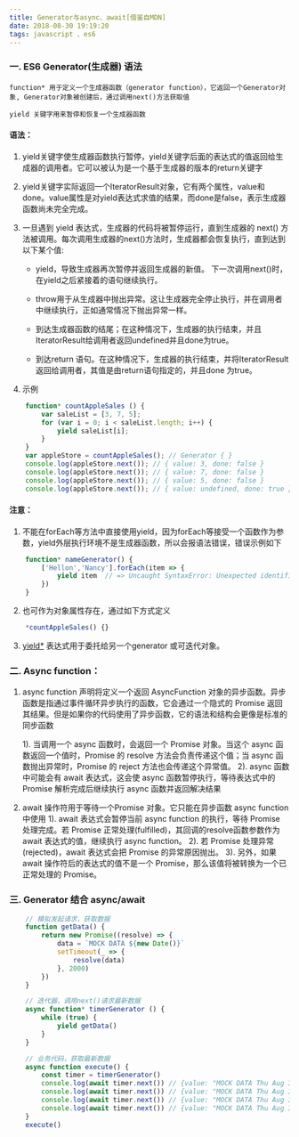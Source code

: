 ```yaml
---
title: Generator与async、await[借鉴自MDN]
date: 2018-08-30 19:19:20
tags: javascript 、es6
---
```



### 一. ES6 Generator(生成器) 语法

    function* 用于定义一个生成器函数（generator function），它返回一个Generator对象, Generator对象被创建后，通过调用next()方法获取值
    
    yield 关键字用来暂停和恢复一个生成器函数 


#### 语法：

1. yield关键字使生成器函数执行暂停，yield关键字后面的表达式的值返回给生成器的调用者。它可以被认为是一个基于生成器的版本的return关键字

2. yield关键字实际返回一个IteratorResult对象，它有两个属性，value和done。value属性是对yield表达式求值的结果，而done是false，表示生成器函数尚未完全完成。

3. 一旦遇到 yield 表达式，生成器的代码将被暂停运行，直到生成器的 next() 方法被调用。每次调用生成器的next()方法时，生成器都会恢复执行，直到达到以下某个值:

    - yield，导致生成器再次暂停并返回生成器的新值。 下一次调用next()时，在yield之后紧接着的语句继续执行。

    - throw用于从生成器中抛出异常。这让生成器完全停止执行，并在调用者中继续执行，正如通常情况下抛出异常一样。

    - 到达生成器函数的结尾；在这种情况下，生成器的执行结束，并且IteratorResult给调用者返回undefined并且done为true。
    
    - 到达return 语句。在这种情况下，生成器的执行结束，并将IteratorResult返回给调用者，其值是由return语句指定的，并且done 为true。

4. 示例
```javascript
    function* countAppleSales () {
        var saleList = [3, 7, 5];
        for (var i = 0; i < saleList.length; i++) {
            yield saleList[i];
        }
    }
    var appleStore = countAppleSales(); // Generator { }
    console.log(appleStore.next()); // { value: 3, done: false }
    console.log(appleStore.next()); // { value: 7, done: false }
    console.log(appleStore.next()); // { value: 5, done: false }
    console.log(appleStore.next()); // { value: undefined, done: true }
```
    
#### 注意： 
1. 不能在forEach等方法中直接使用yield，因为forEach等接受一个函数作为参数，yield外层执行环境不是生成器函数，所以会报语法错误，错误示例如下
```javascript
    function* nameGenerator() {
        ['Hellon','Nancy'].forEach(item => {
            yield item  // => Uncaught SyntaxError: Unexpected identifier
        })
    }
```
2. 也可作为对象属性存在，通过如下方式定义
```javascript
    *countAppleSales() {}
```

3. [yield*](https://developer.mozilla.org/zh-CN/docs/Web/JavaScript/Reference/Operators/yield*) 表达式用于委托给另一个generator 或可迭代对象。



### 二. Async function： 
1. async function 声明将定义一个返回 AsyncFunction 对象的异步函数。异步函数是指通过事件循环异步执行的函数，它会通过一个隐式的 Promise 返回其结果。但是如果你的代码使用了异步函数，它的语法和结构会更像是标准的同步函数

    1). 当调用一个 async 函数时，会返回一个 Promise 对象。当这个 async 函数返回一个值时，Promise 的 resolve 方法会负责传递这个值；当 async 函数抛出异常时，Promise 的 reject 方法也会传递这个异常值。
    2). async 函数中可能会有 await 表达式，这会使 async 函数暂停执行，等待表达式中的 Promise 解析完成后继续执行 async 函数并返回解决结果

2. await  操作符用于等待一个Promise 对象。它只能在异步函数 async function 中使用
    1). await 表达式会暂停当前 async function 的执行，等待 Promise 处理完成。若 Promise 正常处理(fulfilled)，其回调的resolve函数参数作为 await 表达式的值，继续执行 async function。
    2). 若 Promise 处理异常(rejected)，await 表达式会把 Promise 的异常原因抛出。
    3). 另外，如果 await 操作符后的表达式的值不是一个 Promise，那么该值将被转换为一个已正常处理的 Promise。


### 三. Generator 结合 async/await

```javascript
    // 模拟发起请求，获取数据
    function getData() {
        return new Promise((resolve) => {
            data = `MOCK DATA ${new Date()}`
            setTimeout(_ => {
                resolve(data)
            }, 2000)
        })
    }

    // 迭代器，调用next()请求最新数据
    async function* timerGenerator () {
        while (true) {
            yield getData()
        }
    }

    // 业务代码，获取最新数据
    async function execute() {
        const timer = timerGenerator()
        console.log(await timer.next()) // {value: "MOCK DATA Thu Aug 30 2018 10:57:51 GMT+0800 (中国标准时间)", done: false}
        console.log(await timer.next()) // {value: "MOCK DATA Thu Aug 30 2018 10:57:53 GMT+0800 (中国标准时间)", done: false}
        console.log(await timer.next()) // {value: "MOCK DATA Thu Aug 30 2018 10:57:55 GMT+0800 (中国标准时间)", done: false}
        console.log(await timer.next()) // {value: "MOCK DATA Thu Aug 30 2018 10:57:57 GMT+0800 (中国标准时间)", done: false}
    }
    execute()
```

    
